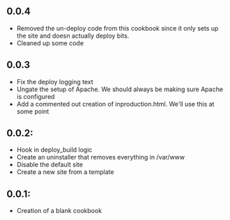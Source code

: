 ## 0.0.4
* Removed the un-deploy code from this cookbook since it only sets up the site and doesn actually deploy bits.
* Cleaned up some code

## 0.0.3
* Fix the deploy logging text
* Ungate the setup of Apache.  We should always be making sure Apache is configured
* Add a commented out creation of inproduction.html.  We'll use this at some point

## 0.0.2:
* Hook in deploy_build logic
* Create an uninstaller that removes everything in /var/www
* Disable the default site
* Create a new site from a template

## 0.0.1:

* Creation of a blank cookbook
